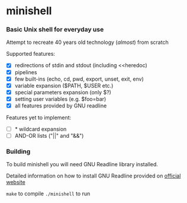 # minishell
### Basic Unix shell for everyday use
Attempt to recreate 40 years old technology (*almost*) from scratch

Supported features:
- [x] redirections of stdin and stdout (including <<heredoc)
- [x] pipelines
- [x] few built-ins (echo, cd, pwd, export, unset, exit, env)
- [x] variable expansion ($PATH, $USER etc.)
- [x] special parameters expansion (only $?)
- [x] setting user variables (e.g. $foo=bar)
- [x] all features provided by GNU readline

Features yet to implement:
- [ ] \* wildcard expansion
- [ ] AND-OR lists ("||" and "&&")

### Building
To build minishell you will need GNU Readline library installed.

Detailed information on how to install GNU Readline provided on [official website](https://tiswww.cwru.edu/php/chet/readline/rltop.html)

`make` to compile `./minishell` to run
